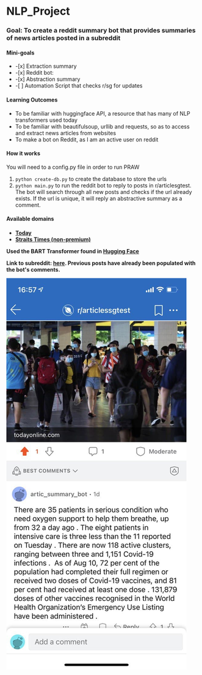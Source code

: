 <h1> NLP_Project </h1>
<h3> Goal: To create a reddit summary bot that provides summaries of news articles posted in a subreddit </h3>
<h4> Mini-goals </h4> 
<ul>
  <li>-[x] Extraction summary</li>
  <li>-[x] Reddit bot:</li>
  <li>-[x] Abstraction summary</li> 
  <li>-[ ] Automation Script that checks r/sg for updates</li>
</ul>

<h4>Learning Outcomes</h4>
<ul>
  <li>To be familiar with huggingface API, a resource that has many of NLP transformers used today</li>
  <li>To be familiar with beautifulsoup, urllib and requests, so as to access and extract news articles from websites</li>
  <li>To make a bot on Reddit, as I am an active user on reddit</li>
</ul>

<h4>How it works</h4> 
You will need to a config.py file in order to run PRAW
<ol>
  <li> <code>python create-db.py</code> to create the database to store the urls </li>
  <li> <code>python main.py</code> to run the reddit bot to reply to posts in r/articlesgtest. The bot will search through all new posts and checks if the url already exists. If the url is unique, it will reply an abstractive summary as a comment. </li>
 </ol>
 
 <h4>Available domains<h4>
  <ul>
    <li><a href='https://www.todayonline.com/'>Today</a></li>
    <li><a href='https://www.straitstimes.com/'>Straits Times (non-premium)</a></li>
  </ul>
     
 
 Used the BART Transformer found in <a href= "https://github.com/huggingface">Hugging Face</a>
 
 Link to subreddit: <a href= "https://www.reddit.com/r/articlessgtest/">here</a>. Previous posts have already been populated with the bot's comments.
 
 ![alt text](https://github.com/michanky/NLP_Project-/blob/main/img/example.jpg?raw=true)
